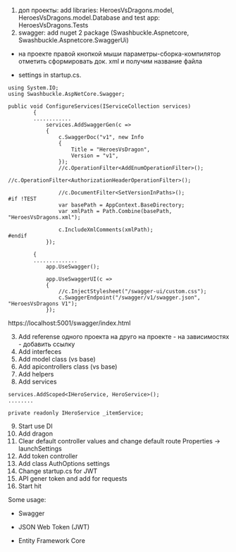 1) доп проекты: add libraries: HeroesVsDragons.model, HeroesVsDragons.model.Database and test app: HeroesVsDragons.Tests
2) swagger: add nuget 2 package (Swashbuckle.Aspnetcore, Swashbuckle.Aspnetcore.SwaggerUi)

+ на проекте правой кнопкой мыши параметры-сборка-компилятор отметить сформировать док. xml и получим название файла

+ settings in startup.cs.
``````
using System.IO;
using Swashbuckle.AspNetCore.Swagger;
``````

``````
public void ConfigureServices(IServiceCollection services)
        {
        ............
            services.AddSwaggerGen(c =>
            {
                c.SwaggerDoc("v1", new Info
                {
                    Title = "HeroesVsDragon",
                    Version = "v1",
                });
                //c.OperationFilter<AddEnumOperationFilter>();
                //c.OperationFilter<AuthorizationHeaderOperationFilter>();

                //c.DocumentFilter<SetVersionInPaths>();
#if !TEST
                var basePath = AppContext.BaseDirectory;
                var xmlPath = Path.Combine(basePath, "HeroesVsDragons.xml");

                c.IncludeXmlComments(xmlPath);
#endif
            });
``````

``````public void Configure(IApplicationBuilder app, IHostingEnvironment env)
        {
        ..............
            app.UseSwagger();

            app.UseSwaggerUI(c =>
            {
                //c.InjectStylesheet("/swagger-ui/custom.css");
                c.SwaggerEndpoint("/swagger/v1/swagger.json", "HeroesVsDragons V1");
            });
``````

https://localhost:5001/swagger/index.html

3) Add referense одного проекта на друго на проекте - на зависимостях - добавить ссылку
4) Add interfeces
5) Add model class (vs base)
6) Add apicontrollers class (vs base)
7) Add helpers
8) Add services

``````
services.AddScoped<IHeroService, HeroService>();
........

private readonly IHeroService _itemService;
``````

9) Start use DI
10) Add dragon
11) Clear default controller values and change default route Properties -> launchSettings
12) Add token controller
13) Add class AuthOptions settings
14) Change startup.cs for JWT
15) API gener token and add for requests
16) Start hit


Some usage:

* Swagger

* JSON Web Token (JWT)

* Entity Framework Core 

